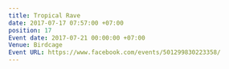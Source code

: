 ```yaml
---
title: Tropical Rave
date: 2017-07-17 07:57:00 +07:00
position: 17
Event date: 2017-07-21 00:00:00 +07:00
Venue: Birdcage
Event URL: https://www.facebook.com/events/501299830223358/
---
```


